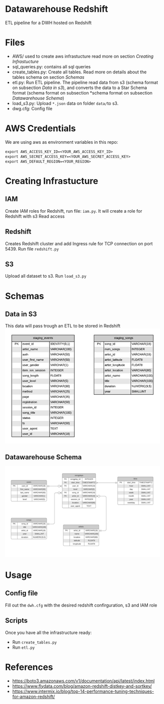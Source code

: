 # Datawarehouse Redshift
ETL pipeline for a DWH hosted on Redshift

# Files

- AWS/ used to create aws infrastucture read more on section *Creating Infrastucture*
- sql_queries.py: contains all sql queries
- create_tables.py: Create all tables. Read more on details about the tables schema on section *Schemas*
- etl.py: Run ETL pipeline. The pipeline read data from s3 (schema format on subsection *Data in s3*), and converts the data to a Star Schema format (schema format on subsection *schema format on subsection *Datawarehouse Schema*)
- load_s3.py: Upload `*.json` data on folder `data/`to s3.
- dwg.cfg: Config file

# AWS Credentials
We are using aws as environment variables in this repo:
```
export AWS_ACCESS_KEY_ID=<YOUR_AWS_ACCESS_KEY_ID>
export AWS_SECRET_ACCESS_KEY=<YOUR_AWS_SECRET_ACCESS_KEY>
export AWS_DEFAULT_REGION=<YOUR_REGION>
```

# Creating Infrastucture

## IAM
Create IAM roles for Redshift, run file: `iam.py`. It will create a role for Redshift with s3 Read access

## Redshift
Creates Redshift cluster and add Ingress rule for TCP connection on port 5439. Run file `redshift.py`

## S3
Upload all dataset to s3. Run `load_s3.py`

# Schemas

## Data in S3
This data will pass trough an ETL to be stored in Redshift
![Image](Images/stage_schema.png)
## Datawarehouse Schema
![Image](Images/star_schema.png)

# Usage

## Config file
Fill out the `dwh.cfg` with the desired redshift confirguration, s3 and IAM role

## Scripts
Once you have all the infrastructure ready:

- Run `create_tables.py`
- Run `etl.py`

# References

- https://boto3.amazonaws.com/v1/documentation/api/latest/index.html
- https://www.flydata.com/blog/amazon-redshift-distkey-and-sortkey/
- https://www.intermix.io/blog/top-14-performance-tuning-techniques-for-amazon-redshift/
